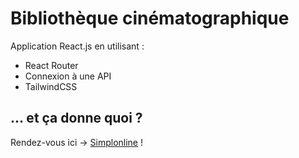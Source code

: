 # Bibliothèque cinématographique

Application React.js en utilisant :
- React Router
- Connexion à une API
- TailwindCSS

## ... et ça donne quoi ?

Rendez-vous ici -> [Simplonline](https://gitdrinou-cinelib.netlify.app/) !


